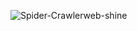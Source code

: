 ![Spider-Crawlerweb-shine](https://user-images.githubusercontent.com/84729141/198864663-0aa4e147-db05-4c05-935a-2b3a1cb127d8.png)
